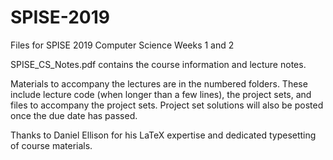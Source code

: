 # SPISE-2019
Files for SPISE 2019 Computer Science Weeks 1 and 2

SPISE_CS_Notes.pdf contains the course information and lecture notes. 

Materials to accompany the lectures are in the numbered folders. These include lecture code (when longer than a few lines),
the project sets, and files to accompany the project sets. Project set solutions will also be posted once the due date has passed.

Thanks to Daniel Ellison for his LaTeX expertise and dedicated typesetting of course materials.
